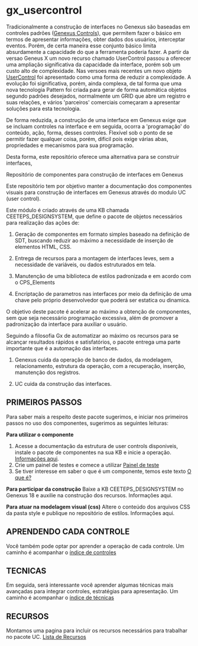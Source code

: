 # gx_usercontrol
Tradicionalmente a construção de interfaces no Genexus são baseadas em controles padrões ([Genexus Controls]([https://www.google.com](https://wiki.genexus.com/commwiki/wiki?5925,Category%3AGeneXus+Controls))), que permitem fazer o básico em termos de apresentar informações, obter dados dos usuários, interceptar eventos. Porém, de certa maneira esse conjunto básico limita absurdamente a capacidade do que a ferramenta poderia fazer. A partir da versao Geneus X um novo recurso chamado UserControl passou a oferecer uma ampliação significativa da capacidade da interface, porém sob um custo alto de complexidade. Nas versoes mais recentes um novo objeto [UserControl](https://wiki.genexus.com/commwiki/wiki?39356,Category%3AUser+Control+object) foi apresentado como uma forma de reduzir a complexidade.
A evolução foi significativa, porém, ainda complexa, de tal forma que uma nova tecnologia Pattern foi criada para gerar de forma automática objetos segundo padrões desejados, normalmente um GRID que abre um registro e suas relações, e vários 'parceiros' comerciais começaram a apresentar soluções para esta tecnologia.

De forma reduzida, a construção de uma interface em Genexus exige que se incluam controles na interface e em seguida, ocorra a 'programação' do conteúdo, ação, forma, desses controles. Flexível sob o ponto de se permitir fazer qualquer coisa, porém, dificil pois exige várias abas, propriedades e mecanismos para sua programação.

Desta forma, este repositório oferece uma alternativa para se construir interfaces, 

Repositório de componentes para construção de interfaces em Genexus

Este repositório tem por objetivo manter a documentação dos componentes visuais para construção de interfaces em Genexus através do modulo UC (user control).

Este módulo é criado através de uma KB chamada CEETEPS_DESIGNSYSTEM, que define o pacote de objetos necessários para realização das ações de:

1) Geração de componentes em formato simples baseado na definição de SDT, buscando reduzir ao máximo a necessidade de inserção de elementos HTML, CSS. 

2) Entrega de recursos para a montagem de interfaces leves, sem a necessidade de variáveis, ou dados estruturados em tela.

3) Manutenção de uma biblioteca de estilos padronizada e em acordo com o CPS_Elements

4) Encriptação de parametros nas interfaces por meio da definição de uma chave pelo próprio desenvolvedor que poderá ser estatica ou dinamica.

O objetivo deste pacote é acelerar ao máximo a obtenção de componentes, sem que seja necessário programação excessiva, além de promover a padronização da interface para auxiliar o usuário.

Seguindo a filosofia Gx de automatizar ao máximo os recursos para se alcançar resultados rápidos e satisfatórios, o pacote entrega uma parte importante que é a automação das interfaces.

1) Genexus cuida da operação de banco de dados, da modelagem, relacionamento, estrutura da operação, com a recuperação, inserção, manutenção dos registros.

2) UC cuida da construção das interfaces.


## PRIMEIROS PASSOS
Para saber mais a respeito deste pacote sugerimos, e iniciar nos primeiros passos no uso dos componentes, sugerimos as seguintes leituras:

**Para utilizar o componente** 
1) Acesse a documentação da estrutura de user controls disponiveis, instale o pacote de componentes na sua KB e inicie a operação. [Informações aqui](/doc/instalacao.md).
2) Crie um painel de testes e comece a utilizar [Painel de teste](/doc/primeiropainel.md)
3) Se tiver interesse em saber o que é um componente, temos este texto [O que é?](oquee.md)

**Para participar da construção**
Baixe a KB CEETEPS_DESIGNSYSTEM no Genexus 18 e auxilie na construção dos recursos. Informações aqui.

**Para atuar na modelagem visual (css)**
Altere o conteúdo dos arquivos CSS da pasta style e publique no repositório de estilos. Informações aqui.

## APRENDENDO CADA CONTROLE 
Você também pode optar por aprender a operação de cada controle. Um caminho é acompanhar o [índice de controles](/doc/controles/indexcontrole.md)

## TECNICAS 
Em seguida, será interessante você aprender algumas técnicas mais avançadas para integrar controles, estratégias para apresentação. Um caminho é acompanhar o [índice de técnicas](/doc/tecnicas/indextecnica.md) 

## RECURSOS 
Montamos uma pagina para incluir os recursos necessários para trabalhar no pacote UC. [Lista de Recursos](/recursos/indicerecursos.md) 
